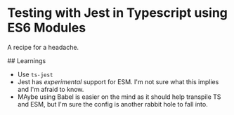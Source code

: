 # Testing with Jest in Typescript using ES6 Modules
A recipe for a headache.

## Learnings
- Use `ts-jest`
- Jest has *experimental* support for ESM. I'm not sure what this implies and I'm afraid to know.
- MAybe using Babel is easier on the mind as it should help transpile TS and ESM, but I'm sure the config is another rabbit hole to fall into.